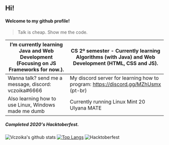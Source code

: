 ## Hi!  
#### Welcome to my github profile! 

> Talk is cheap. Show me the code.

I’m currently learning Java and Web Development (Focusing on JS Frameworks for now.). | CS 2º semester - Currently learning Algorithms (with Java) and Web Development (HTML, CSS and JS).
-- | --
Wanna talk? send me a message, discord: vczoika#6666 | My discord server for learning how to program: https://discord.gg/MZhUsmx (pt-br)
Also learning how to use Linux, Windows made me dumb | Currently running Linux Mint 20 Ulyana MATE 

##### Completed 2020's Hacktoberfest.  
  
  
![Vczoika's github stats](https://github-readme-stats.vercel.app/api?username=vczoika&show_icons=false&theme=dracula)
[![Top Langs](https://github-readme-stats.vercel.app/api/top-langs/?username=vczoika&layout=compact)](https://github.com/vczoika/github-readme-stats)
![Hacktoberfest](https://cdn.discordapp.com/attachments/594033079123705866/767579090055462922/unknown.png)


